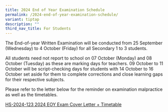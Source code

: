 ```yaml
---
title: 2024 End of Year Examination Schedule
permalink: /2024-end-of-year-examination-schedule/
variant: tiptap
description: ""
third_nav_title: For Students
---
```

<p>The End-of-year Written Examination will be conducted from 25 September
(Wednesday) to 4 October (Friday) for all Secondary 1 to 3 students.</p>
<p>All students need not report to school on 07 October (Monday) and 08 October
(Tuesday) as these are marking days for teachers. 09 October to 11 October
will be script-checking days for students with 14 October to 16 October
set aside for them to complete corrections and close learning gaps for
their respective subjects.</p>
<p>Please refer to the letter below for the reminder on examination malpractice
as well as the timetables.</p>
<p><a href="/files/HS_2024_123__2024_EOY_Exam_Cover_Letter___Timetable_Final.pdf" rel="noopener noreferrer nofollow" target="_blank">HS-2024-123 2024 EOY Exam Cover Letter + Timetable</a>
</p>